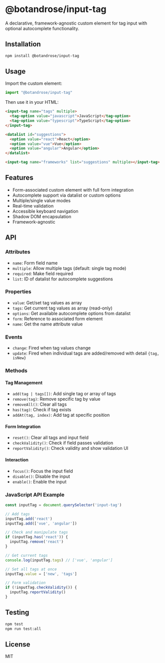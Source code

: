 # @botandrose/input-tag

A declarative, framework-agnostic custom element for tag input with optional autocomplete functionality.

## Installation

```bash
npm install @botandrose/input-tag
```

## Usage

Import the custom element:

```javascript
import "@botandrose/input-tag"
```

Then use it in your HTML:

```html
<input-tag name="tags" multiple>
  <tag-option value="javascript">JavaScript</tag-option>
  <tag-option value="typescript">TypeScript</tag-option>
</input-tag>

<datalist id="suggestions">
  <option value="react">React</option>
  <option value="vue">Vue</option>
  <option value="angular">Angular</option>
</datalist>

<input-tag name="frameworks" list="suggestions" multiple></input-tag>
```

## Features

- Form-associated custom element with full form integration
- Autocomplete support via datalist or custom options
- Multiple/single value modes
- Real-time validation
- Accessible keyboard navigation
- Shadow DOM encapsulation
- Framework-agnostic

## API

### Attributes

- `name`: Form field name
- `multiple`: Allow multiple tags (default: single tag mode)
- `required`: Make field required
- `list`: ID of datalist for autocomplete suggestions

### Properties

- `value`: Get/set tag values as array
- `tags`: Get current tag values as array (read-only)
- `options`: Get available autocomplete options from datalist
- `form`: Reference to associated form element
- `name`: Get the name attribute value

### Events

- `change`: Fired when tag values change
- `update`: Fired when individual tags are added/removed with detail `{tag, isNew}`

### Methods

#### Tag Management
- `add(tag | tags[])`: Add single tag or array of tags
- `remove(tag)`: Remove specific tag by value
- `removeAll()`: Clear all tags
- `has(tag)`: Check if tag exists
- `addAt(tag, index)`: Add tag at specific position

#### Form Integration
- `reset()`: Clear all tags and input field
- `checkValidity()`: Check if field passes validation
- `reportValidity()`: Check validity and show validation UI

#### Interaction
- `focus()`: Focus the input field
- `disable()`: Disable the input
- `enable()`: Enable the input

### JavaScript API Example

```javascript
const inputTag = document.querySelector('input-tag')

// Add tags
inputTag.add('react')
inputTag.add(['vue', 'angular'])

// Check and manipulate tags
if (inputTag.has('react')) {
  inputTag.remove('react')
}

// Get current tags
console.log(inputTag.tags) // ['vue', 'angular']

// Set all tags at once
inputTag.value = ['new', 'tags']

// Form validation
if (!inputTag.checkValidity()) {
  inputTag.reportValidity()
}
```

## Testing

```bash
npm test
npm run test:all
```

## License

MIT
